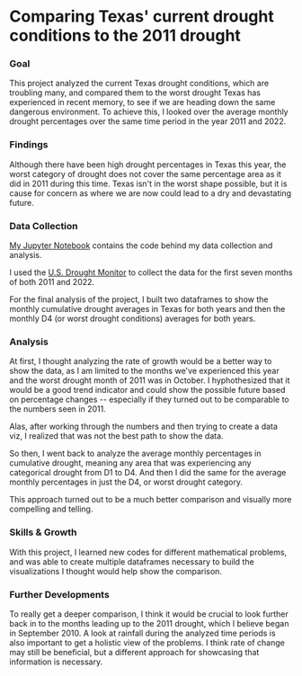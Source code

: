 # Comparing Texas' current drought conditions to the 2011 drought

### Goal

This project analyzed the current Texas drought conditions, which are troubling many, and compared them to the worst drought Texas has experienced in recent memory, to see if we are heading down the same dangerous environment. To achieve this, I looked over the average monthly drought percentages over the same time period in the year 2011 and 2022.

### Findings

Although there have been high drought percentages in Texas this year, the worst category of drought does not cover the same percentage area as it did in 2011 during this time. Texas isn't in the worst shape possible, but it is cause for concern as where we are now could lead to a dry and devastating future.

### Data Collection

[My Jupyter Notebook](https://github.com/carolinaszv/texas-drought/blob/main/Texas%20drought%202011%20vs.%202022.ipynb) contains the code behind my data collection and analysis.

I used the [U.S. Drought Monitor](https://droughtmonitor.unl.edu/) to collect the data for the first seven months of both 2011 and 2022.

For the final analysis of the  project, I built two dataframes to show the monthly cumulative drought averages in Texas for both years and then the monthly D4 (or worst drought conditions) averages for both years.

### Analysis
	
At first, I thought analyzing the rate of growth would be a better way to show the data, as I am limited to the months we've experienced this year and the worst drought month of 2011 was in October. I hyphothesized that it would be a good trend indicator and could show the possible future based on percentage changes -- especially if they turned out to be comparable to the numbers seen in 2011.

Alas, after working through the numbers and then trying to create a data viz, I realized that was not the best path to show the data.

So then, I went back to analyze the average monthly percentages in cumulative drought, meaning any area that was experiencing any categorical drought from D1 to D4. And then I did the same for the average monthly percentages in just the D4, or worst drought category.

This approach turned out to be a much better comparison and visually more compelling and telling.

### Skills & Growth

With this project, I learned new codes for different mathematical problems, and was able to create multiple dataframes necessary to build the visualizations I thought would help show the comparison.

### Further Developments

To really get a deeper comparison, I think it would be crucial to look further back in to the months leading up to the 2011 drought, which I believe began in September 2010. A look at rainfall during the analyzed time periods is also important to get a holistic view of the problems.
I think rate of change may still be beneficial, but a different approach for showcasing that information is necessary.